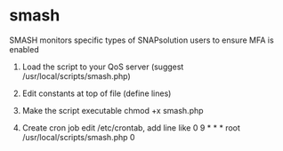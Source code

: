 # smash
SMASH monitors specific types of SNAPsolution users to ensure MFA is enabled

1) Load the script to your QoS server (suggest /usr/local/scripts/smash.php)

2) Edit constants at top of file (define lines)

3) Make the script executable 
chmod +x smash.php

4) Create cron job 
edit /etc/crontab, add line like
0 9 * * * root /usr/local/scripts/smash.php 0
